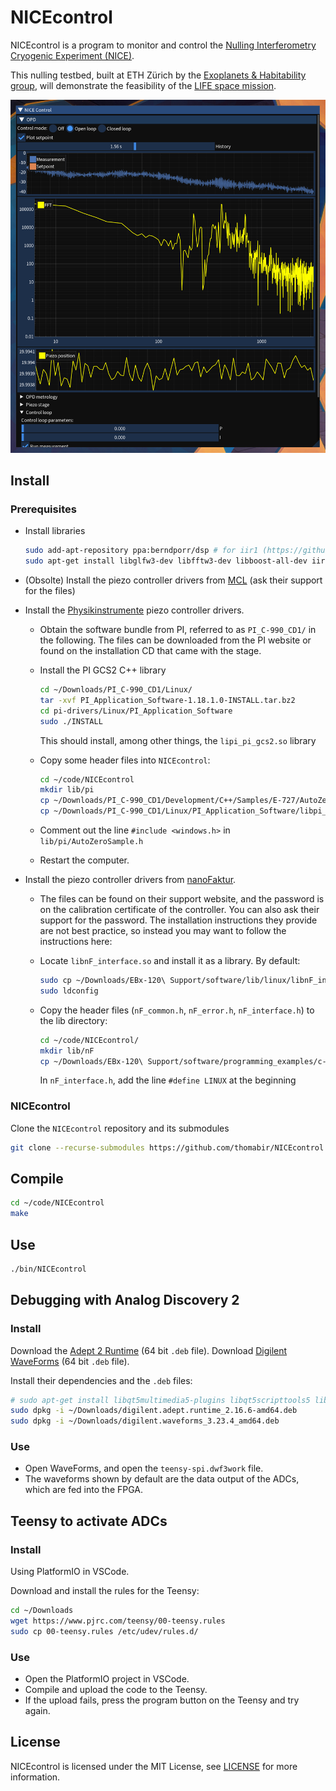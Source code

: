 # NICEcontrol

NICEcontrol is a program to monitor and control the [Nulling Interferometry Cryogenic Experiment (NICE)](https://quanz-group.ethz.ch/research/instrumentation/nice.html).

This nulling testbed, built at ETH Zürich by the [Exoplanets & Habitability group](https://quanz-group.ethz.ch/), will demonstrate the feasibility of the [LIFE space mission](https://life-space-mission.com/).

![User interface of NICEcontrol](./img/ui.png)

## Install

### Prerequisites

* Install libraries

   ```bash
   sudo add-apt-repository ppa:berndporr/dsp # for iir1 (https://github.com/berndporr/iir1)
   sudo apt-get install libglfw3-dev libfftw3-dev libboost-all-dev iir1-dev python3-venv
   ```

* (Obsolte) Install the piezo controller drivers from [MCL](http://www.madcitylabs.com/) (ask their support for the files)
* Install the [Physikinstrumente](https://www.physikinstrumente.de/de/) piezo controller drivers.
  * Obtain the software bundle from PI, referred to as `PI_C-990_CD1/` in the following.
    The files can be downloaded from the PI website or found on the installation CD that came with the stage.
  * Install the PI GCS2 C++ library

    ```sh
    cd ~/Downloads/PI_C-990_CD1/Linux/
    tar -xvf PI_Application_Software-1.18.1.0-INSTALL.tar.bz2
    cd pi-drivers/Linux/PI_Application_Software
    sudo ./INSTALL
    ```

    This should install, among other things, the `lipi_pi_gcs2.so` library
  * Copy some header files into `NICEcontrol`:

    ```sh
    cd ~/code/NICEcontrol
    mkdir lib/pi
    cp ~/Downloads/PI_C-990_CD1/Development/C++/Samples/E-727/AutoZeroSample/AutoZeroSample.h lib/pi/
    cp ~/Downloads/PI_C-990_CD1/Linux/PI_Application_Software/libpi_pi_gcs2_x86_64/include/PI_GCS2_DLL.h lib/pi/
    ```

  * Comment out the line `#include <windows.h>` in `lib/pi/AutoZeroSample.h`
  * Restart the computer.
* Install the piezo controller drivers from [nanoFaktur](https://www.nanofaktur.com/support).
  * The files can be found on their support website, and the password is on the calibration certificate of the controller. You can also ask their support for the password. The installation instructions they provide are not best practice, so instead you may want to follow the instructions here:
  * Locate `libnF_interface.so` and install it as a library. By default:

    ```bash
    sudo cp ~/Downloads/EBx-120\ Support/software/lib/linux/libnF_interface_x64.so /usr/local/lib/
    sudo ldconfig
     ```

  * Copy the header files (`nF_common.h`, `nF_error.h`, `nF_interface.h`) to the lib directory:

    ```bash
    cd ~/code/NICEcontrol/
    mkdir lib/nF
    cp ~/Downloads/EBx-120\ Support/software/programming_examples/c-testLinuxLib/include/* lib/nF/
    ```

    In `nF_interface.h`, add the line `#define LINUX` at the beginning

### NICEcontrol

Clone the `NICEcontrol` repository and its submodules

   ```bash
   git clone --recurse-submodules https://github.com/thomabir/NICEcontrol
   ```

## Compile

   ```bash
   cd ~/code/NICEcontrol
   make
   ```

## Use

```bash
./bin/NICEcontrol
```

## Debugging with Analog Discovery 2

### Install

Download the [Adept 2 Runtime](https://digilent.com/reference/software/adept/runtime-previous-versions) (64 bit `.deb` file).
Download [Digilent WaveForms](https://digilent.com/reference/software/waveforms/waveforms-3/previous-versions) (64 bit `.deb` file).

Install their dependencies and the `.deb` files:

```bash
# sudo apt-get install libqt5multimedia5-plugins libqt5scripttools5 libqt5network5 libqt5serialport5
sudo dpkg -i ~/Downloads/digilent.adept.runtime_2.16.6-amd64.deb
sudo dpkg -i ~/Downloads/digilent.waveforms_3.23.4_amd64.deb 
```

### Use

* Open WaveForms, and open the `teensy-spi.dwf3work` file.
* The waveforms shown by default are the data output of the ADCs, which are fed into the FPGA.

## Teensy to activate ADCs

### Install

Using PlatformIO in VSCode.

Download and install the rules for the Teensy:

```bash
cd ~/Downloads
wget https://www.pjrc.com/teensy/00-teensy.rules
sudo cp 00-teensy.rules /etc/udev/rules.d/
```

### Use

* Open the PlatformIO project in VSCode.
* Compile and upload the code to the Teensy.
* If the upload fails, press the program button on the Teensy and try again.

## License

NICEcontrol is licensed under the MIT License, see [LICENSE](LICENSE) for more information.
